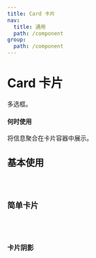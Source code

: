 ```yaml
---
title: Card 卡片
nav:
  title: 通用
  path: /component
group:
  path: /component
---
```


# Card 卡片

多选框。

#### 何时使用

<p>将信息聚合在卡片容器中展示。</p>

## 基本使用

<code src="./demo/index1.tsx" />

## 简单卡片

<code src="./demo/index2.tsx" />

## 卡片阴影

<code src='./demo/index3.tsx'/>

<API></API>

